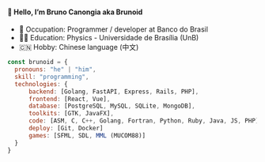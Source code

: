 #### :octopus: Hello, I’m Bruno Canongia aka Brunoid
* :floppy_disk: Occupation: Programmer / developer at Banco do Brasil
* :man_student: Education: Physics - Universidade de Brasília (UnB)
* :cn: Hobby: Chinese language (中文)
```javascript
const brunoid = {
  pronouns: "he" | "him",
  skill: "programming",
  technologies: {
      backend: [Golang, FastAPI, Express, Rails, PHP],
      frontend: [React, Vue],
      database: [PostgreSQL, MySQL, SQLite, MongoDB],
      toolkits: [GTK, JavaFX],
      code: [ASM, C, C++, Golang, Fortran, Python, Ruby, Java, JS, PHP],
      deploy: [Git, Docker]
      games: [SFML, SDL, MML (MUCOM88)]
  }
}
```
